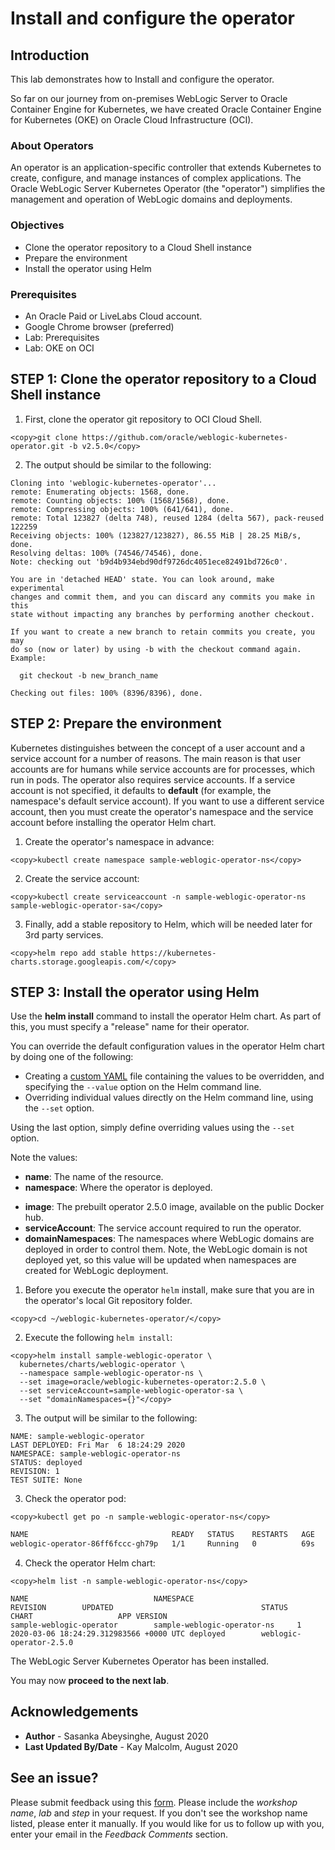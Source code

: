 # Install and configure the operator  ###


## Introduction

This lab demonstrates how to Install and configure the operator.

So far on our journey from on-premises WebLogic Server to Oracle Container Engine for Kubernetes, we have created Oracle Container Engine for Kubernetes (OKE) on Oracle Cloud Infrastructure (OCI).

### About Operators
An operator is an application-specific controller that extends Kubernetes to create, configure, and manage instances of complex applications. The Oracle WebLogic Server Kubernetes Operator (the "operator") simplifies the management and operation of WebLogic domains and deployments.


### Objectives
- Clone the operator repository to a Cloud Shell instance
- Prepare the environment
- Install the operator using Helm


### Prerequisites
* An Oracle Paid or LiveLabs Cloud account.
* Google Chrome browser (preferred)
* Lab: Prerequisites
* Lab: OKE on OCI


## **STEP 1**: Clone the operator repository to a Cloud Shell instance  

1.  First, clone the operator git repository to OCI Cloud Shell.
  ```
  <copy>git clone https://github.com/oracle/weblogic-kubernetes-operator.git -b v2.5.0</copy>
  ```
2.  The output should be similar to the following:
  ```
  Cloning into 'weblogic-kubernetes-operator'...
  remote: Enumerating objects: 1568, done.
  remote: Counting objects: 100% (1568/1568), done.
  remote: Compressing objects: 100% (641/641), done.
  remote: Total 123827 (delta 748), reused 1284 (delta 567), pack-reused 122259
  Receiving objects: 100% (123827/123827), 86.55 MiB | 28.25 MiB/s, done.
  Resolving deltas: 100% (74546/74546), done.
  Note: checking out 'b9d4b934ebd90df9726dc4051ece82491bd726c0'.

  You are in 'detached HEAD' state. You can look around, make experimental
  changes and commit them, and you can discard any commits you make in this
  state without impacting any branches by performing another checkout.

  If you want to create a new branch to retain commits you create, you may
  do so (now or later) by using -b with the checkout command again. Example:

    git checkout -b new_branch_name

  Checking out files: 100% (8396/8396), done.
  ```
## **STEP 2**: Prepare the environment 
Kubernetes distinguishes between the concept of a user account and a service account for a number of reasons. The main reason is that user accounts are for humans while service accounts are for processes, which run in pods. The operator also requires service accounts.  If a service account is not specified, it defaults to **default** (for example, the namespace's default service account). If you want to use a different service account, then you must create the operator's namespace and the service account before installing the operator Helm chart.

1.  Create the operator's namespace in advance:
  ```
  <copy>kubectl create namespace sample-weblogic-operator-ns</copy>
  ```
2.  Create the service account:
  ```
  <copy>kubectl create serviceaccount -n sample-weblogic-operator-ns sample-weblogic-operator-sa</copy>
  ```
3.  Finally, add a stable repository to Helm, which will be needed later for 3rd party services.
  ```
  <copy>helm repo add stable https://kubernetes-charts.storage.googleapis.com/</copy>
  ```
## **STEP 3**: Install the operator using Helm 

Use the **helm install** command to install the operator Helm chart. As part of this, you must specify a "release" name for their operator.

You can override the default configuration values in the operator Helm chart by doing one of the following:

- Creating a [custom YAML](https://github.com/oracle/weblogic-kubernetes-operator/blob/v2.5.0/kubernetes/charts/weblogic-operator/values.yaml) file containing the values to be overridden, and specifying the `--value` option on the Helm command line.
- Overriding individual values directly on the Helm command line, using the `--set` option.

Using the last option, simply define overriding values using the `--set` option.

Note the values:

* **name**: The name of the resource.
* **namespace**: Where the operator is deployed.
- **image**: The prebuilt operator 2.5.0 image, available on the public Docker hub.
- **serviceAccount**: The service account required to run the operator.
- **domainNamespaces**: The namespaces where WebLogic domains are deployed in order to control them. Note, the WebLogic domain is not deployed yet, so this value will be updated when namespaces are created for WebLogic deployment.
1.  Before you execute the operator `helm` install, make sure that you are in the operator's local Git repository folder.
  ```
  <copy>cd ~/weblogic-kubernetes-operator/</copy>
  ```
2.  Execute the following `helm install`:
  ```
  <copy>helm install sample-weblogic-operator \
    kubernetes/charts/weblogic-operator \
    --namespace sample-weblogic-operator-ns \
    --set image=oracle/weblogic-kubernetes-operator:2.5.0 \
    --set serviceAccount=sample-weblogic-operator-sa \
    --set "domainNamespaces={}"</copy>
  ```
3.  The output will be similar to the following:
  ```
  NAME: sample-weblogic-operator
  LAST DEPLOYED: Fri Mar  6 18:24:29 2020
  NAMESPACE: sample-weblogic-operator-ns
  STATUS: deployed
  REVISION: 1
  TEST SUITE: None
  ```
3.  Check the operator pod:
  ```
  <copy>kubectl get po -n sample-weblogic-operator-ns</copy>
  ```
  ```bash
  NAME                                READY   STATUS    RESTARTS   AGE
  weblogic-operator-86ff6fccc-gh79p   1/1     Running   0          69s
  ```
4.  Check the operator Helm chart:
  ```
  <copy>helm list -n sample-weblogic-operator-ns</copy>
  ```
  ```
  NAME                            NAMESPACE                       REVISION        UPDATED                                 STATUS          CHART                   APP VERSION
  sample-weblogic-operator        sample-weblogic-operator-ns     1               2020-03-06 18:24:29.312983566 +0000 UTC deployed        weblogic-operator-2.5.0
  ```

The WebLogic Server Kubernetes Operator has been installed. 

You may now **proceed to the next lab**.

## Acknowledgements
* **Author** - Sasanka Abeysinghe, August 2020
* **Last Updated By/Date** - Kay Malcolm, August 2020

## See an issue?
Please submit feedback using this [form](https://apexapps.oracle.com/pls/apex/f?p=133:1:::::P1_FEEDBACK:1). Please include the *workshop name*, *lab* and *step* in your request.  If you don't see the workshop name listed, please enter it manually. If you would like for us to follow up with you, enter your email in the *Feedback Comments* section.